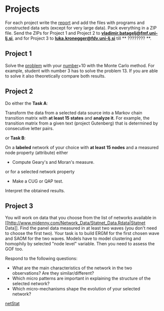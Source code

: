 # Projects


For each project write the [report](rep.md) and add the files with programs and constructed data sets (except for very large data). Pack everything in a ZIP file. Send the ZIPs for Project 1 and Project 2 to **vladimir.batagelj@fmf.uni-lj.si**, and for Project 3 to **luka.kronegger@fdv.uni-lj.si** till  ** ???????? **.


## Project 1 

Solve the [problem](prob.md)   with your [number](list.md)+10 with the Monte Carlo method. For example, student with number 3 has to solve the problem 13. If you are able to solve it also theoretically compare both results.

## Project 2 


Do either the **Task A**:

Transform the data from a selected data source into a Markov chain transition matrix with **at least 15 states** and **analyze it**.
For example, the transition matrix from a given text (project Gutenberg) that is determined by consecutive letter pairs.

or **Task B**:

On a **labeled** network of your choice with **at least 15 nodes** and a measured node property (attribute) either
  * Compute Geary's and Moran's measure.
    
or for a selected network property

  * Make a CUG or QAP test. 

Interpret the obtained results.

<html><!--
Select an **undirected labeled** network with at least 50 nodes and average degree at least 4. Determine the graphlet spectra for its nodes. On their basis construct a dissimilarity between nodes and use it to cluster the nodes.
--></html>


## Project 3 

You will work on data that you choose from the list of networks available in [[http://www.mjdenny.com/Network_Data/Statnet_Data.Rdata|Statnet Data]].  Find the panel data measured in at least two waves (you don't need to choose the first two). Your task is to build ERGM for the first chosen wave and SAOM for the two waves.
Models have to model clustering and homophily by selected "node level" variable. Then you need to assess the GOF too.

Respond to the following questions:

  - What are the main characteristics of the network in the two observations? Are they similar/different?
  - Which micro patterns are important in explaining the structure of the selected network?
  - Which micro-mechanisms shape the evolution of your selected network?


[netStat](../2024.md)
